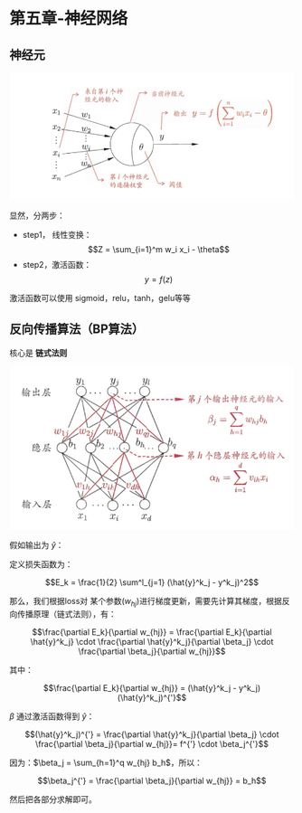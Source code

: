 # 第五章-神经网络

## 神经元

![1](img/2021-07-25-23-55-02.png)

显然，分两步：

- step1， 线性变换：
  $$Z = \sum_{i=1}^m w_i x_i - \theta$$
- step2，激活函数：
  $$y = f(z)$$

激活函数可以使用 sigmoid，relu，tanh，gelu等等

## 反向传播算法（BP算法）

核心是 **链式法则**

![2](img/2021-07-26-00-01-20.png)

假如输出为 $\hat y$：

定义损失函数为：

$$E_k = \frac{1}{2} \sum^l_{j=1} (\hat{y}^k_j - y^k_j)^2$$

那么，我们根据loss对 某个参数($w_{hj}$)进行梯度更新，需要先计算其梯度，根据反向传播原理（链式法则），有：

$$\frac{\partial E_k}{\partial w_{hj}} = \frac{\partial E_k}{\partial \hat{y}^k_j} \cdot \frac{\partial \hat{y}^k_j}{\partial \beta_j} \cdot \frac{\partial \beta_j}{\partial w_{hj}}$$

其中：

$$\frac{\partial E_k}{\partial w_{hj}} = (\hat{y}^k_j - y^k_j) (\hat{y}^k_j)^{'}$$

$\beta$ 通过激活函数得到 $\hat{y}$：

$$(\hat{y}^k_j)^{'} = \frac{\partial \hat{y}^k_j}{\partial \beta_j}  \cdot \frac{\partial \beta_j}{\partial w_{hj}}= f^{'} \cdot \beta_j^{'}$$

因为：$\beta_j = \sum_{h=1}^q w_{hj} b_h$，所以：

$$\beta_j^{'} = \frac{\partial \beta_j}{\partial w_{hj}} = b_h$$

然后把各部分求解即可。
